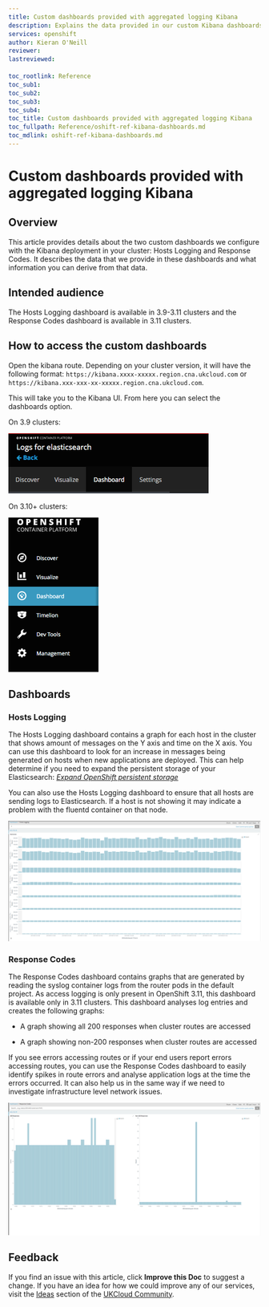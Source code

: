 ```yaml
---
title: Custom dashboards provided with aggregated logging Kibana
description: Explains the data provided in our custom Kibana dashboards and how you can use that data.
services: openshift
author: Kieran O'Neill
reviewer:
lastreviewed: 

toc_rootlink: Reference
toc_sub1:
toc_sub2:
toc_sub3:
toc_sub4:
toc_title: Custom dashboards provided with aggregated logging Kibana
toc_fullpath: Reference/oshift-ref-kibana-dashboards.md
toc_mdlink: oshift-ref-kibana-dashboards.md
---
```


# Custom dashboards provided with aggregated logging Kibana

## Overview

This article provides details about the two custom dashboards we configure with the Kibana deployment in your cluster: Hosts Logging and Response Codes. It describes the data that we provide in these dashboards and what information you can derive from that data.

## Intended audience

The Hosts Logging dashboard is available in 3.9-3.11 clusters and the Response Codes dashboard is available in 3.11 clusters.

## How to access the custom dashboards

Open the kibana route. Depending on your cluster version, it will have the following format: `https://kibana.xxxx-xxxxx.region.cna.ukcloud.com` or `https://kibana.xxx-xxx-xx-xxxxx.region.cna.ukcloud.com`.

This will take you to the Kibana UI. From here you can select the dashboards option. 

On 3.9 clusters:

![3.9 Kibana screenshot](images/oshift-kibana-dash-39.png)

On 3.10+ clusters:

![3.10+ Kibana screenshot](images/oshift-kibana-dash-311.png)

## Dashboards

### Hosts Logging

The Hosts Logging dashboard contains a graph for each host in the cluster that shows amount of messages on the Y axis and time on the X axis. You can use this dashboard to look for an increase in messages being generated on hosts when new applications are deployed. This can help determine if you need to expand the persistent storage of your Elasticsearch: [*Expand OpenShift persistent storage*](https://docs.ukcloud.com/articles/openshift/oshift-how-expand-persistent-vols.html)

You can also use the Hosts Logging dashboard to ensure that all hosts are sending logs to Elasticsearch. If a host is not showing it may indicate a problem with the fluentd container on that node. 

![Hosts Logging dashboard](images/oshift-kibana-hosts.png)

### Response Codes

The Response Codes dashboard contains graphs that are generated by reading the syslog container logs from the router pods in the default project. As access logging is only present in OpenShift 3.11, this dashboard is available only in 3.11 clusters.
This dashboard analyses log entries and creates the following graphs:

* A graph showing all 200 responses when cluster routes are accessed

* A graph showing non-200 responses when cluster routes are accessed

If you see errors accessing routes or if your end users report errors accessing routes, you can use the Response Codes dashboard to easily identify spikes in route errors and analyse application logs at the time the errors occurred. It can also help us in the same way if we need to investigate infrastructure level network issues.

![Return Codes Dashboard](images/oshift-kibana-returncodes.png)

## Feedback

If you find an issue with this article, click **Improve this Doc** to suggest a change. If you have an idea for how we could improve any of our services, visit the [Ideas](https://community.ukcloud.com/ideas) section of the [UKCloud Community](https://community.ukcloud.com).
